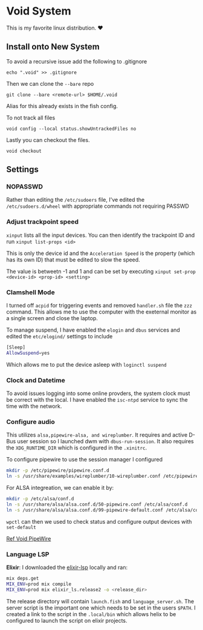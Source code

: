 # Void System

This is my favorite linux distribution. ♥

## Install onto New System

To avoid a recursive issue add the following to .gitignore

`echo ".void" >> .gitignore`

Then we can clone the `--bare` repo

`git clone --bare <remote-url> $HOME/.void`

Alias for this already exists in the fish config.

To not track all files

`void config --local status.showUntrackedFiles no`

Lastly you can checkout the files.

`void checkout`

## Settings

### NOPASSWD

Rather than editing the `/etc/sudoers` file, I've edited the `/etc/sudoers.d/wheel` with appropriate commands not requiring PASSWD

### Adjust trackpoint speed

`xinput` lists all the input devices. You can then identify the trackpoint ID and run `xinput list-props <id>`

This is only the device id and the `Acceleration Speed` is the property (which has its own ID) that must be edited to slow the speed.

The value is betweetn -1 and 1 and can be set by executing `xinput set-prop <device-id> <prop-id> <setting>`

### Clamshell Mode

I turned off `acpid` for triggering events and removed `handler.sh` file the `zzz` command. This allows me to use the computer with the exeternal monitor as a single screen and close the laptop.

To manage suspend, I have enabled the `elogin` and `dbus` services and edited the `etc/elogind/` settings to include

```bash
[Sleep]
AllowSuspend=yes
```

Which allows me to put the device asleep with `loginctl suspend`

### Clock and Datetime

To avoid issues logging into some online provders, the system clock must be correct with the local. I have enabled the `isc-ntpd` service to sync the time with the network.

### Configure audio

This utilizes `alsa,pipewire-alsa, and wireplumber`. It requires and active D-Bus user session so I launched dwm with `dbus-run-session`. It also requires the `XDG_RUNTIME_DIR` which is configured in the `.xinitrc`.

To configure pipewire to use the session manager I configured

```bash
mkdir -p /etc/pipewire/pipewire.conf.d
ln -s /usr/share/examples/wireplumber/10-wireplumber.conf /etc/pipewire/pipewire.conf.d/
```

For ALSA integreation, we can enable it by:

```bash
mkdir -p /etc/alsa/conf.d
ln -s /usr/share/alsa/alsa.conf.d/50-pipewire.conf /etc/alsa/conf.d
ln -s /usr/share/alsa/alsa.conf.d/99-pipewire-default.conf /etc/alsa/conf.d
```

`wpctl` can then we used to check status and configure output devices with `set-default` 

[Ref Void PipeWire](https://docs.voidlinux.org/config/media/pipewire.html)

### Language LSP

**Elixir**: I downloaded the [elixir-lsp](https://github.com/elixir-lsp/elixir-ls) locally and ran:

```bash
mix deps.get
MIX_ENV=prod mix compile
MIX_ENV=prod mix elixir_ls.release2 -o <release_dir>
```

The release directory will contain `launch.fish` and `language_server.sh`. The server script is the important one which needs to be set in the users `$PATH`. I created a link to the script in the `.local/bin` which allows helix to be configured to launch the script on elixir projects.
